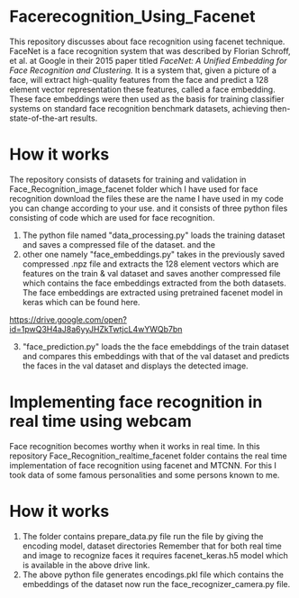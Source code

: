 # Facerecognition_Using_Facenet
This repository discusses about face recognition using facenet technique.
FaceNet is a face recognition system that was described by Florian Schroff, et al. at Google in their 2015 paper titled *FaceNet: A Unified Embedding for Face Recognition and Clustering.*
It is a system that, given a picture of a face, will extract high-quality features from the face and predict a 128 element vector representation these features, called a face embedding.
These face embeddings were then used as the basis for training classifier systems on standard face recognition benchmark datasets, achieving then-state-of-the-art results.


# How it works
The repository consists of datasets for training and validation in Face_Recognition_image_facenet folder which I have used for face recognition download the files these are the name I have used in my code you can change according to your use.
and it consists of three python files consisting of code which are used for face recognition.


1) The python file named "data_processing.py" loads the training dataset and saves a compressed file of the dataset.
and the
2) other one namely "face_embeddings.py" takes in the previously saved compressed .npz file and extracts the 128 element vectors which are features on the train & val dataset and saves another compressed file which contains the face embeddings extracted from the both datasets. The face embeddings are extracted using pretrained facenet model in keras which can be found here.

https://drive.google.com/open?id=1pwQ3H4aJ8a6yyJHZkTwtjcL4wYWQb7bn

3) "face_prediction.py" loads the the face emebddings of the train dataset and compares this embeddings with that of the val dataset and  predicts the faces in the val dataset and displays the detected image.

# Implementing face recognition in real time using webcam

Face recognition becomes worthy when it works in real time. In this repository Face_Recognition_realtime_facenet folder contains the real time implementation of face recognition using facenet and MTCNN. For this I took data of some famous personalities and some persons known to me. 

# How it works
1) The folder contains prepare_data.py file run the file by giving the encoding model, dataset directories 
Remember that for both real time and image to recognize faces it requires facenet_keras.h5 model which is available in the above drive link.
2) The above python file generates encodings.pkl file which contains the embeddings of the dataset now run the face_recognizer_camera.py file.
